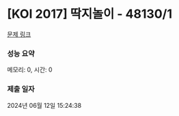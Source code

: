 # [KOI 2017] 딱지놀이 - 48130/1 

[문제 링크](https://level.goorm.io/exam/48130/%EB%94%B1%EC%A7%80%EB%86%80%EC%9D%B4/quiz/1) 

### 성능 요약

메모리: 0, 시간: 0

### 제출 일자

2024년 06월 12일 15:24:38

